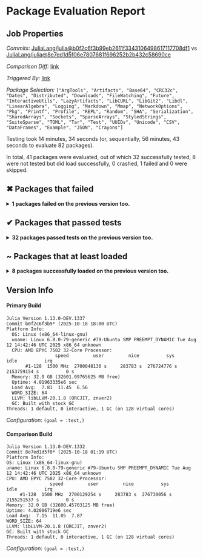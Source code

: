 # Package Evaluation Report

## Job Properties

*Commits:* [JuliaLang/julia@b0f2c6f3b99eb2611f3343106498617117708df1](https://github.com/JuliaLang/julia/commit/b0f2c6f3b99eb2611f3343106498617117708df1) vs [JuliaLang/julia@8e7ed1d5f06e7807681f696252b2b432c58690ce](https://github.com/JuliaLang/julia/commit/8e7ed1d5f06e7807681f696252b2b432c58690ce)

*Comparison Diff:* [link](https://github.com/JuliaLang/julia/compare/8e7ed1d5f06e7807681f696252b2b432c58690ce...b0f2c6f3b99eb2611f3343106498617117708df1)

*Triggered By:* [link](https://github.com/JuliaLang/julia/pull/59543#issuecomment-3418773700)

*Package Selection:* `["ArgTools", "Artifacts", "Base64", "CRC32c", "Dates", "Distributed", "Downloads", "FileWatching", "Future", "InteractiveUtils", "LazyArtifacts", "LibCURL", "LibGit2", "Libdl", "LinearAlgebra", "Logging", "Markdown", "Mmap", "NetworkOptions", "Pkg", "Printf", "Profile", "REPL", "Random", "SHA", "Serialization", "SharedArrays", "Sockets", "SparseArrays", "StyledStrings", "SuiteSparse", "TOML", "Tar", "Test", "UUIDs", "Unicode", "CSV", "DataFrames", "Example", "JSON", "Crayons"]`

Testing took 14 minutes, 34 seconds (or, sequentially, 56 minutes, 43 seconds to evaluate 82 packages).

In total, 41 packages were evaluated, out of which 32 successfully tested, 8 were not tested but did load successfully, 0 crashed, 1 failed and 0 were skipped.


## ✖ Packages that failed

<details><summary><strong>1 packages failed on the previous version too.</strong></summary>
<p>

<details open><summary>Package has test failures: 1 packages</summary>
<p>


| Package | History (9-17 to 10-16) |
| ------- | ------- |
| [Sockets v1.11.0](https://s3.amazonaws.com/julialang-reports/nanosoldier/pkgeval/by_hash/b0f2c6f_vs_8e7ed1d/Sockets.primary.log) | <span class="history">▇▇▇▇▇▇▇▇▇▇▇▇▇</span> |

</p>
</details>


</p>
</details>


## ✔ Packages that passed tests

<details><summary><strong>32 packages passed tests on the previous version too.</strong></summary>
<p>

<details open><summary>Other: 32 packages</summary>
<p>


| Package | History (9-17 to 10-16) |
| ------- | ------- |
| [Dates v1.11.0](https://s3.amazonaws.com/julialang-reports/nanosoldier/pkgeval/by_hash/b0f2c6f_vs_8e7ed1d/Dates.primary.log) | <span class="history">▇▇▇▇▇▇▇▇▇▇▇▇▇</span> |
| [TOML v1.0.3](https://s3.amazonaws.com/julialang-reports/nanosoldier/pkgeval/by_hash/b0f2c6f_vs_8e7ed1d/TOML.primary.log) | <span class="history">▇▇▇▇▇▇▇▇▇▇▇▇▇</span> |
| [Libdl v1.11.0](https://s3.amazonaws.com/julialang-reports/nanosoldier/pkgeval/by_hash/b0f2c6f_vs_8e7ed1d/Libdl.primary.log) | <span class="history">▇▇▇▇▇▇▇▇▇▇▇▇▇</span> |
| [Random v1.11.0](https://s3.amazonaws.com/julialang-reports/nanosoldier/pkgeval/by_hash/b0f2c6f_vs_8e7ed1d/Random.primary.log) | <span class="history">▇▇▇▇▇▇▇▇▇▇▇▇▇</span> |
| [UUIDs v1.11.0](https://s3.amazonaws.com/julialang-reports/nanosoldier/pkgeval/by_hash/b0f2c6f_vs_8e7ed1d/UUIDs.primary.log) | <span class="history">▇▇▇▇▇▇▇▇▇▇▇▇▇</span> |
| [Test v1.11.0](https://s3.amazonaws.com/julialang-reports/nanosoldier/pkgeval/by_hash/b0f2c6f_vs_8e7ed1d/Test.primary.log) | <span class="history">▅▇▅▅▇▅▅▇▇▇▇▇▇</span> |
| [Printf v1.11.0](https://s3.amazonaws.com/julialang-reports/nanosoldier/pkgeval/by_hash/b0f2c6f_vs_8e7ed1d/Printf.primary.log) | <span class="history">▇▇▇▇▇▇▇▇▇▇▇▇▇</span> |
| [Logging v1.11.0](https://s3.amazonaws.com/julialang-reports/nanosoldier/pkgeval/by_hash/b0f2c6f_vs_8e7ed1d/Logging.primary.log) | <span class="history">▇▇▇▇▇▇▇▇▇▇▇▇▇</span> |
| [Unicode v1.11.0](https://s3.amazonaws.com/julialang-reports/nanosoldier/pkgeval/by_hash/b0f2c6f_vs_8e7ed1d/Unicode.primary.log) | <span class="history">▇▇▇▇▇▇▇▇▇▇▇▇▇</span> |
| [Markdown v1.11.0](https://s3.amazonaws.com/julialang-reports/nanosoldier/pkgeval/by_hash/b0f2c6f_vs_8e7ed1d/Markdown.primary.log) | <span class="history">▇▇▇▇▇▇▇▇▇▇▇▇▇</span> |
| [Mmap v1.11.0](https://s3.amazonaws.com/julialang-reports/nanosoldier/pkgeval/by_hash/b0f2c6f_vs_8e7ed1d/Mmap.primary.log) | <span class="history">▇▇▇▇▇▇▇▇▇▇▇▇▇</span> |
| [Serialization v1.11.0](https://s3.amazonaws.com/julialang-reports/nanosoldier/pkgeval/by_hash/b0f2c6f_vs_8e7ed1d/Serialization.primary.log) | <span class="history">▇▇▇▇▇▇▇▇▇▇▇▇▇</span> |
| [Future v1.11.0](https://s3.amazonaws.com/julialang-reports/nanosoldier/pkgeval/by_hash/b0f2c6f_vs_8e7ed1d/Future.primary.log) | <span class="history">▇▇▇▇▇▇▇▇▇▇▇▇▇</span> |
| [InteractiveUtils v1.11.0](https://s3.amazonaws.com/julialang-reports/nanosoldier/pkgeval/by_hash/b0f2c6f_vs_8e7ed1d/InteractiveUtils.primary.log) | <span class="history">▇▇▇▇▇▇▇▇▇▇▇▇▇</span> |
| [JSON v1.2.0](https://s3.amazonaws.com/julialang-reports/nanosoldier/pkgeval/by_hash/b0f2c6f_vs_8e7ed1d/JSON.primary.log) | <span class="history">▇▇▇▇▇▇▇▇▇▇▇▇▇</span> |
| [SuiteSparse](https://s3.amazonaws.com/julialang-reports/nanosoldier/pkgeval/by_hash/b0f2c6f_vs_8e7ed1d/SuiteSparse.primary.log) | <span class="history">▇▇▇▇▇▇▇▇▇▇▇▇▇</span> |
| [SHA v0.7.0](https://s3.amazonaws.com/julialang-reports/nanosoldier/pkgeval/by_hash/b0f2c6f_vs_8e7ed1d/SHA.primary.log) | <span class="history">▇▇▇▇▇▇▇▇▇▇▇▇▇</span> |
| [LazyArtifacts v1.11.0](https://s3.amazonaws.com/julialang-reports/nanosoldier/pkgeval/by_hash/b0f2c6f_vs_8e7ed1d/LazyArtifacts.primary.log) | <span class="history">▇▇▇▇▇▇▇▇▇▇▇▇▇</span> |
| [NetworkOptions v1.3.0](https://s3.amazonaws.com/julialang-reports/nanosoldier/pkgeval/by_hash/b0f2c6f_vs_8e7ed1d/NetworkOptions.primary.log) | <span class="history">▇▇▇▇▇▇▇▇▇▇▇▇▇</span> |
| [Base64 v1.11.0](https://s3.amazonaws.com/julialang-reports/nanosoldier/pkgeval/by_hash/b0f2c6f_vs_8e7ed1d/Base64.primary.log) | <span class="history">▇▇▇▇▇▇▇▇▇▇▇▇▇</span> |
| [Crayons v4.1.1](https://s3.amazonaws.com/julialang-reports/nanosoldier/pkgeval/by_hash/b0f2c6f_vs_8e7ed1d/Crayons.primary.log) | <span class="history">▇▇▇▇▇▇▇▇▇▇▇▇▇</span> |
| [FileWatching v1.11.0](https://s3.amazonaws.com/julialang-reports/nanosoldier/pkgeval/by_hash/b0f2c6f_vs_8e7ed1d/FileWatching.primary.log) | <span class="history">▇▇▇▇▇▇▇▇▇▇▇▇▇</span> |
| [ArgTools v1.1.2](https://s3.amazonaws.com/julialang-reports/nanosoldier/pkgeval/by_hash/b0f2c6f_vs_8e7ed1d/ArgTools.primary.log) | <span class="history">▇▇▇▇▇▇▇▇▇▇▇▇▇</span> |
| [LibCURL v0.6.4](https://s3.amazonaws.com/julialang-reports/nanosoldier/pkgeval/by_hash/b0f2c6f_vs_8e7ed1d/LibCURL.primary.log) | <span class="history">▇▇▇▇▇▇▇▇▇▇▇▇▇</span> |
| [SharedArrays v1.11.0](https://s3.amazonaws.com/julialang-reports/nanosoldier/pkgeval/by_hash/b0f2c6f_vs_8e7ed1d/SharedArrays.primary.log) | <span class="history">▇▇▇▇▇▇▇▇▇▇▇▇▇</span> |
| [Downloads v1.7.0](https://s3.amazonaws.com/julialang-reports/nanosoldier/pkgeval/by_hash/b0f2c6f_vs_8e7ed1d/Downloads.primary.log) | <span class="history">▇▇▇▇▇▇▇▇▇▇▇▇▇</span> |
| [Profile v1.11.0](https://s3.amazonaws.com/julialang-reports/nanosoldier/pkgeval/by_hash/b0f2c6f_vs_8e7ed1d/Profile.primary.log) | <span class="history">▇▇▇▇▇▇▇▇▇▇▇▇▇</span> |
| [Tar v1.10.0](https://s3.amazonaws.com/julialang-reports/nanosoldier/pkgeval/by_hash/b0f2c6f_vs_8e7ed1d/Tar.primary.log) | <span class="history">▇▇▇▇▇▇▇▇▇▇▇▇▇</span> |
| [LibGit2 v1.11.0](https://s3.amazonaws.com/julialang-reports/nanosoldier/pkgeval/by_hash/b0f2c6f_vs_8e7ed1d/LibGit2.primary.log) | <span class="history">▇▇▇▇▇▇▇▇▇▇▇▇▇</span> |
| [CRC32c v1.11.0](https://s3.amazonaws.com/julialang-reports/nanosoldier/pkgeval/by_hash/b0f2c6f_vs_8e7ed1d/CRC32c.primary.log) | <span class="history">▇▇▇▇▇▇▇▇▇▇▇▇▇</span> |
| [StyledStrings v1.11.0](https://s3.amazonaws.com/julialang-reports/nanosoldier/pkgeval/by_hash/b0f2c6f_vs_8e7ed1d/StyledStrings.primary.log) | <span class="history">▇▇▇▇▇▇▇▇▇▇▇▇▇</span> |
| [Example v0.5.5](https://s3.amazonaws.com/julialang-reports/nanosoldier/pkgeval/by_hash/b0f2c6f_vs_8e7ed1d/Example.primary.log) | <span class="history">▇▇▇▇▇▇▇▇▇▇▇▇▇</span> |

</p>
</details>


</p>
</details>


## ~ Packages that at least loaded

<details><summary><strong>8 packages successfully loaded on the previous version too.</strong></summary>
<p>

<details open><summary>Other: 8 packages</summary>
<p>


| Package | History (9-17 to 10-16) |
| ------- | ------- |
| [Pkg v1.13.0](https://s3.amazonaws.com/julialang-reports/nanosoldier/pkgeval/by_hash/b0f2c6f_vs_8e7ed1d/Pkg.primary.log) | <span class="history">▅▅▅▅▅▅▅▅▅▅▅▅▅</span> |
| [Artifacts v1.11.0](https://s3.amazonaws.com/julialang-reports/nanosoldier/pkgeval/by_hash/b0f2c6f_vs_8e7ed1d/Artifacts.primary.log) | <span class="history">▅▅▅▅▅▅▅▅▅▅▅▅▅</span> |
| [LinearAlgebra v1.13.0](https://s3.amazonaws.com/julialang-reports/nanosoldier/pkgeval/by_hash/b0f2c6f_vs_8e7ed1d/LinearAlgebra.primary.log) | <span class="history">▅▅▅▅▅▅▅▅▅▅▅▅▅</span> |
| [SparseArrays v1.13.0](https://s3.amazonaws.com/julialang-reports/nanosoldier/pkgeval/by_hash/b0f2c6f_vs_8e7ed1d/SparseArrays.primary.log) | <span class="history">▅▅▅▅▅▅▅▅▅▅▅▅▅</span> |
| [Distributed v1.11.0](https://s3.amazonaws.com/julialang-reports/nanosoldier/pkgeval/by_hash/b0f2c6f_vs_8e7ed1d/Distributed.primary.log) | <span class="history">▅▅▅▅▅▅▅▅▅▅▅▅▅</span> |
| [REPL v1.11.0](https://s3.amazonaws.com/julialang-reports/nanosoldier/pkgeval/by_hash/b0f2c6f_vs_8e7ed1d/REPL.primary.log) | <span class="history">▅▅▅▅▅▅▅▅▅▅▅▅▅</span> |
| [DataFrames v1.8.1](https://s3.amazonaws.com/julialang-reports/nanosoldier/pkgeval/by_hash/b0f2c6f_vs_8e7ed1d/DataFrames.primary.log) | <span class="history">▅▅▅▅▅▅▅▅▅▅▅▅▅</span> |
| [CSV v0.10.15](https://s3.amazonaws.com/julialang-reports/nanosoldier/pkgeval/by_hash/b0f2c6f_vs_8e7ed1d/CSV.primary.log) | <span class="history">▅▅▅▅▅▅▅▅▅▅▅▅▅</span> |

</p>
</details>


</p>
</details>


## Version Info

#### Primary Build

```
Julia Version 1.13.0-DEV.1337
Commit b0f2c6f3b9* (2025-10-18 18:00 UTC)
Platform Info:
  OS: Linux (x86_64-linux-gnu)
  uname: Linux 6.8.0-79-generic #79-Ubuntu SMP PREEMPT_DYNAMIC Tue Aug 12 14:42:46 UTC 2025 x86_64 unknown
  CPU: AMD EPYC 7502 32-Core Processor: 
                  speed         user         nice          sys         idle          irq
       #1-128  1500 MHz  2700048130 s     283783 s  276724776 s  2153759154 s          0 s
  Memory: 32.0 GB (32601.09765625 MB free)
  Uptime: 4.01963335e6 sec
  Load Avg:  7.81  11.45  6.56
  WORD_SIZE: 64
  LLVM: libLLVM-20.1.8 (ORCJIT, znver2)
  GC: Built with stock GC
Threads: 1 default, 0 interactive, 1 GC (on 128 virtual cores)

```
*Configuration*: `(goal = :test,)`

  #### Comparison Build

  ```
Julia Version 1.13.0-DEV.1332
Commit 8e7ed1d5f0* (2025-10-18 01:19 UTC)
Platform Info:
  OS: Linux (x86_64-linux-gnu)
  uname: Linux 6.8.0-79-generic #79-Ubuntu SMP PREEMPT_DYNAMIC Tue Aug 12 14:42:46 UTC 2025 x86_64 unknown
  CPU: AMD EPYC 7502 32-Core Processor: 
                  speed         user         nice          sys         idle          irq
       #1-128  1500 MHz  2700129254 s     283783 s  276730056 s  2155251537 s          0 s
  Memory: 32.0 GB (32600.45703125 MB free)
  Uptime: 4.02086719e6 sec
  Load Avg:  7.15  11.05  7.87
  WORD_SIZE: 64
  LLVM: libLLVM-20.1.8 (ORCJIT, znver2)
  GC: Built with stock GC
Threads: 1 default, 0 interactive, 1 GC (on 128 virtual cores)

  ```
  *Configuration*: `(goal = :test,)`
<!-- Generated on 2025-10-18T16:54:46.198 -->
